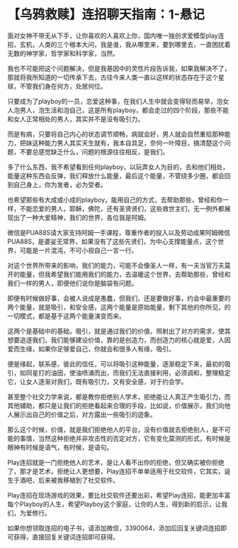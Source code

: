# 【乌鸦救赎】连招聊天指南：1-悬记

面对女神不带无从下手，让你喜欢的人喜欢上你，国内唯一独创求爱模型play连招，玄机，人类的三个根本大问，我是谁，我从哪里来，要到哪里去，一直困扰着无数的神学家，哲学家和科学家，当然。

我也不可能把这个问题解决，但是我基因中的灵性片段告诉我，如果我解决不了，那就将我所知道的一切传承下去，古往今来人类一直以这样的状态存在于这个星球，不管我们身在何方，处居何位。

只要成为了playboy的一员，恋爱这种事，在我们人生中就会变得轻而易举，泡女人泡男人，泡生活和泡自己，这是所有playboy，都会走过的四个阶段，那些不能和女人正常相处的男人，其实并不是没有吸引力。

而是有病，只要将自己内心的状态调节顺畅，病就会好，男人就会自然重拾那种能力，把妹这种能力男人其实天生就有，我本自具足，奈何一叶障目，搞清楚这个问题，不要总感觉缺乏什么，问题的根源往往相反，是我们。

多了什么东西，我不希望看到任何playboy，以玩弄女人为目的，去和他们相处，能量这种东西会反弹，我们释放什么能量，最后这个能量，不管绕多少圈，都会回到自己身上，你为发者，必为受者。

也希望那些有大成或小成的playboy，能用自己的方式，去帮助那些，曾经和你一样，不能恋爱的男人，耶稣，佛陀，还有圣贤贤们，这些救世主们，无一例外都展现出了一种大爱精神，我们的世界，各位我是阿姆。

微信是PUA88S请大家支持阿姆一手课程，尊重作者的投入以及劳动成果阿姆微信PUA88S，是婆娑无常界，如果没有了这些先贤们，为中心支撑能量点，这个世界，可能是一片混沌，不可小视自己一言一行。

对这个世界所带来的影响，我们的能力，可能不会像圣人一样，有一夫当官万夫莫开的能量，但我希望我们能用我们的能力，去温暖这个世界，去帮助那些，曾经和我们一样的男人，即便他们说你是脑袋有问题。

即便有时候做好事，会被人说成是愚蠢，但我们，还是要做好事，约会中最重要的两个能量，就是吸引，和安全感，这两个能量是原始能量，剩下其他的你所见，的一切模式，都是基于这两个能量演变而来。

这两个是基础中的基础，吸引，就是通过我们的价值，照射出了对方的需求，使其想要追逐我们，我们能够建设价值，靠的是创造力，而创造力的核心就是爱，人因爱而生缘，如果你足够爱自己，你就会和很多人有缘，吸引。

便是缘起，联系感，彼此的信任，可以将吸引这种能量，逐渐稳定下来，最初的吸引，如同星打的油田，使油喷涌而出，而我们无法直接利用，必须调和，整理稳定它，让女人逐渐对我们，既有吸引力，又有安全感，对于约会学。

甚至整个社交力学来说，都是教你拒绝别人学术，拒绝能让人真正产生吸引力，而其他辅助，都只是让我们的拒绝看起来合理的手段，比如说，价值展示，我们向他人展示出自己的价值之后，对方露出一些吸引的迹象。

那么这个时候，价值，就是我们拒绝他人的平台，没有价值就去拒绝别人，是不可能的事情，当然这种拒绝并非攻击性的否定对方，它有变化莫测的形式，有时候是眼神有时候是语气，有时候，是语句。

Play连招就是一门拒绝他人的艺术，是让人看不出你的拒绝，但又确实被你拒绝了，那才是艺术，拒绝让人更想要，Play连招不单单适用于社交软件，它其实，诞生于酒吧，后来被我移植到了社交软件。

Play连招在现场游戏的效果，要比社交软件还要出彩，希望Play连招，能更加丰富每个Playboy的人生，希望Playboy这个家庭，让你的人生，得到新的启示，让我们，为爱修行。

如果你想领取连招的电子书，请添加微信，3390064，添加后回复关键词连招即可获得，直接回复关键词连招即可获得。


